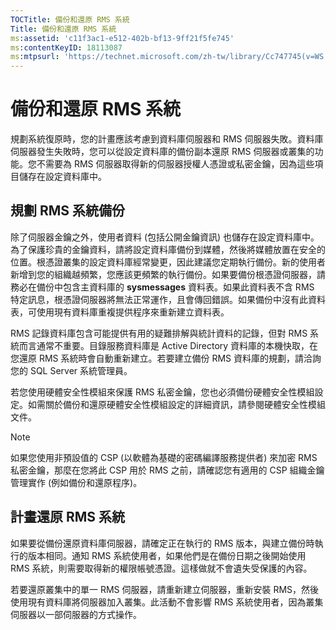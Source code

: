```yaml
---
TOCTitle: 備份和還原 RMS 系統
Title: 備份和還原 RMS 系統
ms:assetid: 'c11f3ac1-e512-402b-bf13-9ff21f5fe745'
ms:contentKeyID: 18113087
ms:mtpsurl: 'https://technet.microsoft.com/zh-tw/library/Cc747745(v=WS.10)'
---
```


備份和還原 RMS 系統
===================

規劃系統復原時，您的計畫應該考慮到資料庫伺服器和 RMS 伺服器失敗。資料庫伺服器發生失敗時，您可以從設定資料庫的備份副本還原 RMS 伺服器或叢集的功能。您不需要為 RMS 伺服器取得新的伺服器授權人憑證或私密金鑰，因為這些項目儲存在設定資料庫中。

規劃 RMS 系統備份
-----------------

除了伺服器金鑰之外，使用者資料 (包括公開金鑰資訊) 也儲存在設定資料庫中。為了保護珍貴的金鑰資料，請將設定資料庫備份到媒體，然後將媒體放置在安全的位置。根憑證叢集的設定資料庫經常變更，因此建議您定期執行備份。新的使用者新增到您的組織越頻繁，您應該更頻繁的執行備份。如果要備份根憑證伺服器，請務必在備份中包含主資料庫的 **sysmessages** 資料表。如果此資料表不含 RMS 特定訊息，根憑證伺服器將無法正常運作，且會傳回錯誤。如果備份中沒有此資料表，可使用現有資料庫重複提供程序來重新建立資料表。

RMS 記錄資料庫包含可能提供有用的疑難排解與統計資料的記錄，但對 RMS 系統而言通常不重要。目錄服務資料庫是 Active Directory 資料庫的本機快取，在您還原 RMS 系統時會自動重新建立。若要建立備份 RMS 資料庫的規劃，請洽詢您的 SQL Server 系統管理員。

若您使用硬體安全性模組來保護 RMS 私密金鑰，您也必須備份硬體安全性模組設定。如需關於備份和還原硬體安全性模組設定的詳細資訊，請參閱硬體安全性模組文件。

> [!Note]  
> 如果您使用非預設值的 CSP (以軟體為基礎的密碼編譯服務提供者) 來加密 RMS 私密金鑰，那麼在您將此 CSP 用於 RMS 之前，請確認您有適用的 CSP 組織金鑰管理實作 (例如備份和還原程序)。 

計畫還原 RMS 系統
-----------------

如果要從備份還原資料庫伺服器，請確定正在執行的 RMS 版本，與建立備份時執行的版本相同。通知 RMS 系統使用者，如果他們是在備份日期之後開始使用 RMS 系統，則需要取得新的權限帳號憑證。這樣做就不會遺失受保護的內容。

若要還原叢集中的單一 RMS 伺服器，請重新建立伺服器，重新安裝 RMS，然後使用現有資料庫將伺服器加入叢集。此活動不會影響 RMS 系統使用者，因為叢集伺服器以一部伺服器的方式操作。